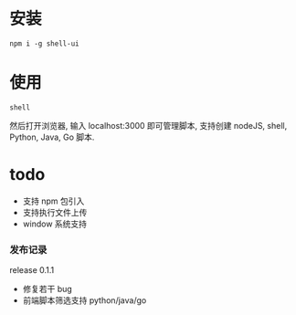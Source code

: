 # 安装
```shell script
npm i -g shell-ui
```
# 使用
```shell script
shell
```
然后打开浏览器, 输入 localhost:3000 即可管理脚本, 支持创建 nodeJS, shell, Python, Java, Go 脚本.
# todo
- 支持 npm 包引入
- 支持执行文件上传
- window 系统支持

### 发布记录
release 0.1.1
- 修复若干 bug
- 前端脚本筛选支持 python/java/go
